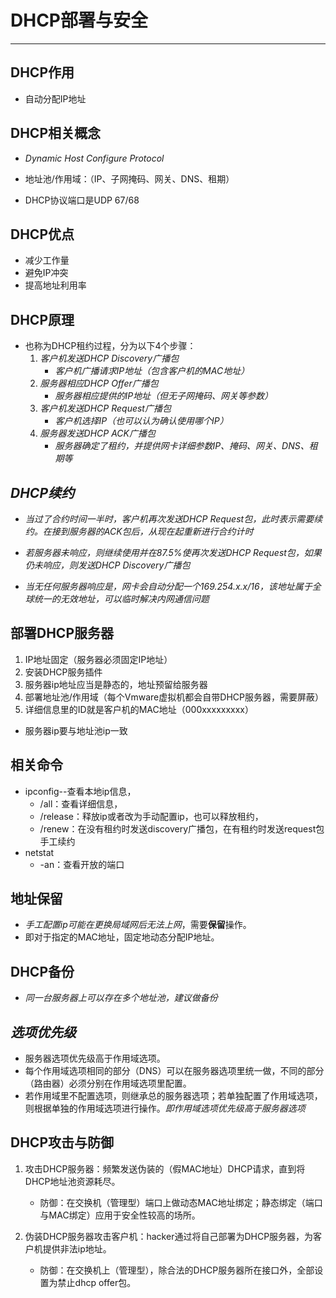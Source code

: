 # DHCP部署与安全

---

## DHCP作用

* 自动分配IP地址

## DHCP相关概念

* *Dynamic Host Configure Protocol*

* 地址池/作用域：（IP、子网掩码、网关、DNS、租期）
* DHCP协议端口是UDP 67/68

## DHCP优点

* 减少工作量
* 避免IP冲突
* 提高地址利用率

## **DHCP原理**

* 也称为DHCP租约过程，分为以下4个步骤：
  1. *客户机发送DHCP Discovery广播包*
     * *客户机广播请求IP地址（包含客户机的MAC地址）*
  2. *服务器相应DHCP Offer广播包*
     * *服务器相应提供的IP地址（但无子网掩码、网关等参数）*
  3. *客户机发送DHCP Request广播包*
     * *客户机选择IP（也可以认为确认使用哪个IP）*
  4. *服务器发送DHCP ACK广播包*
     * *服务器确定了租约，并提供网卡详细参数IP、掩码、网关、DNS、租期等*

## *DHCP续约*

* *当过了合约时间一半时，客户机再次发送DHCP Request包，此时表示需要续约。在接到服务器的ACK包后，从现在起重新进行合约计时*
* *若服务器未响应，则继续使用并在87.5%使再次发送DHCP Request包，如果仍未响应，则发送DHCP Discovery广播包*

* *当无任何服务器响应是，网卡会自动分配一个169.254.x.x/16，该地址属于全球统一的无效地址，可以临时解决内网通信问题*

## **部署DHCP服务器**

1. IP地址固定（服务器必须固定IP地址）
2. 安装DHCP服务插件
3. 服务器ip地址应当是静态的，地址预留给服务器
4. 部署地址池/作用域（每个Vmware虚拟机都会自带DHCP服务器，需要屏蔽）
5. 详细信息里的ID就是客户机的MAC地址（000xxxxxxxxx）

* 服务器ip要与地址池ip一致

## 相关命令

* ipconfig--查看本地ip信息，
  * /all：查看详细信息，
  * /release：释放ip或者改为手动配置ip，也可以释放租约，
  * /renew：在没有租约时发送discovery广播包，在有租约时发送request包手工续约
* netstat
  * -an：查看开放的端口

## 地址保留

* *手工配置ip可能在更换局域网后无法上网*，需要**保留**操作。
* 即对于指定的MAC地址，固定地动态分配IP地址。

## DHCP备份

* *同一台服务器上可以存在多个地址池，建议做备份*

## *选项优先级*

* 服务器选项优先级高于作用域选项。
* 每个作用域选项相同的部分（DNS）可以在服务器选项里统一做，不同的部分（路由器）必须分别在作用域选项里配置。
* 若作用域里不配置选项，则继承总的服务器选项；若单独配置了作用域选项，则根据单独的作用域选项进行操作。*即作用域选项优先级高于服务器选项*

## **DHCP攻击与防御**

1. 攻击DHCP服务器：频繁发送伪装的（假MAC地址）DHCP请求，直到将DHCP地址池资源耗尽。
   * 防御：在交换机（管理型）端口上做动态MAC地址绑定；静态绑定（端口与MAC绑定）应用于安全性较高的场所。

2. 伪装DHCP服务器攻击客户机：hacker通过将自己部署为DHCP服务器，为客户机提供非法ip地址。
   * 防御：在交换机上（管理型），除合法的DHCP服务器所在接口外，全部设置为禁止dhcp offer包。